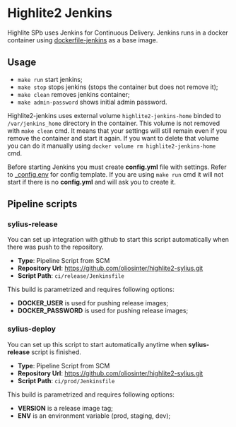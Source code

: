 # Highlite2 Jenkins

Highlite SPb uses Jenkins for Continuous Delivery. Jenkins runs in a docker container using
[dockerfile-jenkins](https://github.com/oliosinter/dockerfile-jenkins) as a base image.

## Usage
- `make run` start jenkins;
- `make stop` stops jenkins (stops the container but does not remove it);
- `make clean` removes jenkins container;
- `make admin-password` shows initial admin password.

Highlite2-jenkins uses external volume `highlite2-jenkins-home` binded to `/var/jenkins_home` directory 
in the container. This volume is not removed with `make clean` cmd. It means that your settings will 
still remain even if you remove the container and start it again. If you want to delete that volume you can 
do it manually using `docker volume rm highlite2-jenkins-home` cmd.

Before starting Jenkins you must create **config.yml** file with settings. Refer to [_config.env](_config.env) for
config template. If you are using `make run` cmd it will not start if there is no **config.yml** and will ask you to
create it.   

## Pipeline scripts

### sylius-release
You can set up integration with github to start this script automatically when there was push to the repository.
- **Type**: Pipeline Script from SCM
- **Repository Url**: https://github.com/oliosinter/highlite2-sylius.git
- **Script Path**: `ci/release/Jenkinsfile`

This build is parametrized and requires following options:
- **DOCKER_USER** is used for pushing release images;
- **DOCKER_PASSWORD** is used for pushing release images;

### sylius-deploy
You can set up this script to start automatically anytime when **sylius-release** script is finished.
- **Type**: Pipeline Script from SCM
- **Repository Url**: https://github.com/oliosinter/highlite2-sylius.git
- **Script Path**: `ci/prod/Jenkinsfile`

This build is parametrized and requires following options:
- **VERSION** is a release image tag;
- **ENV** is an environment variable (prod, staging, dev);




